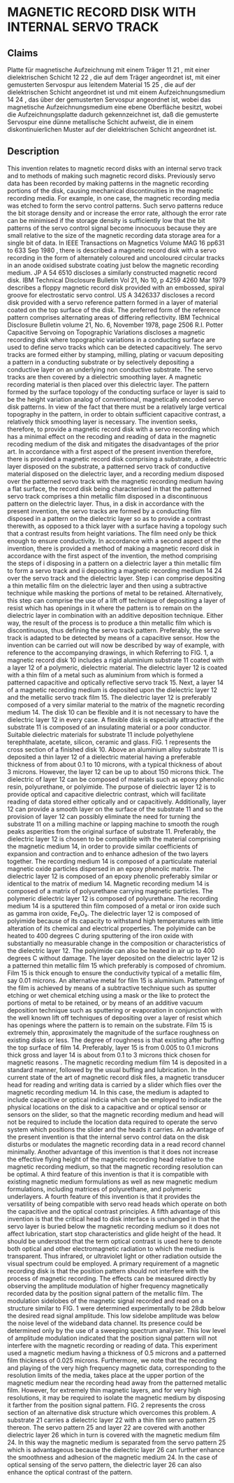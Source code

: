 # MAGNETIC RECORD DISK WITH INTERNAL SERVO TRACK

## Claims
Platte für magnetische Aufzeichnung mit einem Träger 11 21 , mit einer dielektrischen Schicht 12 22 , die auf dem Träger angeordnet ist, mit einer gemusterten Servospur aus leitendem Material 15 25 , die auf der dielektrischen Schicht angeordnet ist und mit einem Aufzeichnungsmedium 14 24 , das über der gemusterten Servospur angeordnet ist, wobei das magnetische Aufzeichnungsmedium eine ebene Oberfläche besitzt, wobei die Aufzeichnungsplatte dadurch gekennzeichnet ist, daß die gemusterte Servospur eine dünne metallische Schicht aufweist, die in einem diskontinuierlichen Muster auf der dielektrischen Schicht angeordnet ist.

## Description
This invention relates to magnetic record disks with an internal servo track and to methods of making such magnetic record disks. Previously servo data has been recorded by making patterns in the magnetic recording portions of the disk, causing mechanical discontinuities in the magnetic recording media. For example, in one case, the magnetic recording media was etched to form the servo control patterns. Such servo patterns reduce the bit storage density and or increase the error rate, although the error rate can be minimised if the storage density is sufficiently low that the bit patterns of the servo control signal become innocuous because they are small relative to the size of the magnetic recording data storage area for a single bit of data. In IEEE Transactions on Magnetics Volume MAG 16 pp631 to 633 Sep 1980 , there is described a magnetic record disk with a servo recording in the form of alternately coloured and uncoloured circular tracks in an anode oxidised substrate coating just below the magnetic recording medium. JP A 54 6510 discloses a similarly constructed magnetic record disk. IBM Technical Disclosure Bulletin Vol 21, No 10, p 4259 4260 Mar 1979 describes a floppy magnetic record disk provided with an embossed, spiral groove for electrostatic servo control. US A 3426337 discloses a record disk provided with a servo reference pattern formed in a layer of material coated on the top surface of the disk. The preferred form of the reference pattern comprises alternating areas of differing reflectivity. IBM Technical Disclosure Bulletin volume 21, No. 6, November 1978, page 2506 R.I. Potter Capacitive Servoing on Topographic Variations discloses a magnetic recording disk where topographic variations in a conducting surface are used to define servo tracks which can be detected capacitively. The servo tracks are formed either by stamping, milling, plating or vacuum depositing a pattern in a conducting substrate or by selectively depositing a conductive layer on an underlying non conductive substrate. The servo tracks are then covered by a dielectric smoothing layer. A magnetic recording material is then placed over this dielectric layer. The pattern formed by the surface topology of the conducting surface or layer is said to be the height variation analog of conventional, magnetically encoded servo disk patterns. In view of the fact that there must be a relatively large vertical topography in the pattern, in order to obtain sufficient capacitive contrast, a relatively thick smoothing layer is necessary. The invention seeks, therefore, to provide a magnetic record disk with a servo recording which has a minimal effect on the recoding and reading of data in the magnetic recoding medium of the disk and mitigates the disadvantages of the prior art. In accordance with a first aspect of the present invention therefore, there is provided a magnetic record disk comprising a substrate, a dielectric layer disposed on the substrate, a patterned servo track of conductive material disposed on the dielectric layer, and a recording medium disposed over the patterned servo track with the magnetic recording medium having a flat surface, the record disk being characterised in that the patterned servo track comprises a thin metallic film disposed in a discontinuous pattern on the dielectric layer. Thus, in a disk in accordance with the present invention, the servo tracks are formed by a conducting film disposed in a pattern on the dielectric layer so as to provide a contrast therewith, as opposed to a thick layer with a surface having a topology such that a contrast results from height variations. The film need only be thick enough to ensure conductivity. In accordance with a second aspect of the invention, there is provided a method of making a magnetic record disk in accordance with the first aspect of the invention, the method comprising the steps of i disposing in a pattern on a dielectric layer a thin metallic film to form a servo track and ii depositing a magnetic recording medium 14 24 over the servo track and the dielectric layer. Step i can comprise depositing a thin metallic film on the dielectric layer and then using a subtractive technique while masking the portions of metal to be retained. Alternatively, this step can comprise the use of a lift off technique of depositing a layer of resist which has openings in it where the pattern is to remain on the dielectric layer in combination with an additive deposition technique. Either way, the result of the process is to produce a thin metallic film which is discontinuous, thus defining the servo track pattern. Preferably, the servo track is adapted to be detected by means of a capacitive sensor. How the invention can be carried out will now be described by way of example, with reference to the accompanying drawings, in which Referring to FIG. 1, a magnetic record disk 10 includes a rigid aluminium substrate 11 coated with a layer 12 of a polymeric, dielectric material. The dielectric layer 12 is coated with a thin film of a metal such as aluminium from which is formed a patterned capacitive and optically reflective servo track 15. Next, a layer 14 of a magnetic recording medium is deposited upon the dielectric layer 12 and the metallic servo track film 15. The dielectric layer 12 is preferably composed of a very similar material to the matrix of the magnetic recording medium 14. The disk 10 can be flexible and it is not necessary to have the dielectric layer 12 in every case. A flexible disk is especially attractive if the substrate 11 is composed of an insulating material or a poor conductor. Suitable dielectric materials for substrate 11 include polyethylene terephthalate, acetate, silicon, ceramic and glass. FIG. 1 represents the cross section of a finished disk 10. Above an aluminium alloy substrate 11 is deposited a thin layer 12 of a dielectric material having a preferable thickness of from about 0.1 to 10 microns, with a typical thickness of about 3 microns. However, the layer 12 can be up to about 150 microns thick. The dielectric of layer 12 can be composed of materials such as epoxy phenolic resin, polyurethane, or polyimide. The purpose of dielectric layer 12 is to provide optical and capacitive dielectric contrast, which will facilitate reading of data stored either optically and or capacitively. Additionally, layer 12 can provide a smooth layer on the surface of the substrate 11 and so the provision of layer 12 can possibly eliminate the need for turning the substrate 11 on a milling machine or lapping machine to smooth the rough peaks asperities from the original surface of substrate 11. Preferably, the dielectric layer 12 is chosen to be compatible with the material comprising the magnetic medium 14, in order to provide similar coefficients of expansion and contraction and to enhance adhesion of the two layers together. The recording medium 14 is composed of a particulate material magnetic oxide particles dispersed in an epoxy phenolic matrix. The dielectric layer 12 is composed of an epoxy phenolic preferably similar or identical to the matrix of medium 14. Magnetic recording medium 14 is composed of a matrix of polyurethane carrying magnetic particles. The polymeric dielectric layer 12 is composed of polyurethane. The recording medium 14 is a sputtered thin film composed of a metal or iron oxide such as gamma iron oxide, Fe₂O₃. The dielectric layer 12 is composed of polyimide because of its capacity to withstand high temperatures with little alteration of its chemical and electrical properties. The polyimide can be heated to 400 degrees C during sputtering of the iron oxide with substantially no measurable change in the composition or characteristics of the dielectric layer 12. The polyimide can also be heated in air up to 400 degrees C without damage. The layer deposited on the dielectric layer 12 is a patterned thin metallic film 15 which preferably is composed of chromium. Film 15 is thick enough to ensure the conductivity typical of a metallic film, say 0.01 microns. An alternative metal for film 15 is aluminium. Patterning of the film is achieved by means of a subtractive technique such as sputter etching or wet chemical etching using a mask or the like to protect the portions of metal to be retained, or by means of an additive vacuum deposition technique such as sputtering or evaporation in conjunction with the well known lift off techniques of depositing over a layer of resist which has openings where the pattern is to remain on the substrate. Film 15 is extremely thin, approximately the magnitude of the surface roughness on existing disks or less. The degree of roughness is that existing after buffing the top surface of film 14. Preferably, layer 15 is from 0.005 to 0.1 microns thick gross and layer 14 is about from 0.1 to 3 microns thick chosen for magnetic reasons . The magnetic recording medium film 14 is deposited in a standard manner, followed by the usual buffing and lubrication. In the current state of the art of magnetic record disk files, a magnetic transducer head for reading and writing data is carried by a slider which flies over the magnetic recording medium 14. In this case, the medium is adapted to include capacitive or optical indicia which can be employed to indicate the physical locations on the disk to a capacitive and or optical sensor or sensors on the slider, so that the magnetic recording medium and head will not be required to include the location data required to operate the servo system which positions the slider and the heads it carries. An advantage of the present invention is that the internal servo control data on the disk disturbs or modulates the magnetic recording data in a read record channel minimally. Another advantage of this invention is that it does not increase the effective flying height of the magnetic recording head relative to the magnetic recording medium, so that the magnetic recording resolution can be optimal. A third feature of this invention is that it is compatible with existing magnetic medium formulations as well as new magnetic medium formulations, including matrices of polyurethane, and polymeric underlayers. A fourth feature of this invention is that it provides the versatility of being compatible with servo read heads which operate on both the capacitive and the optical contrast principles. A fifth advantage of this invention is that the critical head to disk interface is unchanged in that the servo layer is buried below the magnetic recording medium so it does not affect lubrication, start stop characteristics and glide height of the head. It should be understood that the term optical contrast is used here to denote both optical and other electromagnetic radiation to which the medium is transparent. Thus infrared, or ultraviolet light or other radiation outside the visual spectrum could be employed. A primary requirement of a magnetic recording disk is that the position pattern should not interfere with the process of magnetic recording. The effects can be measured directly by observing the amplitude modulation of higher frequency magnetically recorded data by the position signal pattern of the metallic film. The modulation sidelobes of the magnetic signal recorded and read on a structure similar to FIG. 1 were determined experimentally to be 28db below the desired read signal amplitude. This low sidelobe amplitude was below the noise level of the wideband data channel. Its presence could be determined only by the use of a sweeping spectrum analyser. This low level of amplitude modulation indicated that the position signal pattern will not interfere with the magnetic recording or reading of data. This experiment used a magnetic medium having a thickness of 0.5 microns and a patterned film thickness of 0.025 microns. Furthermore, we note that the recording and playing of the very high frequency magnetic data, corresponding to the resolution limits of the media, takes place at the upper portion of the magnetic medium near the recording head away from the patterned metallic film. However, for extremely thin magnetic layers, and for very high resolutions, it may be required to isolate the magnetic medium by disposing it farther from the position signal pattern. FIG. 2 represents the cross section of an alternative disk structure which overcomes this problem. A substrate 21 carries a dielectric layer 22 with a thin film servo pattern 25 thereon. The servo pattern 25 and layer 22 are covered with another dielectric layer 26 which in turn is covered with the magnetic medium film 24. In this way the magnetic medium is separated from the servo pattern 25 which is advantageous because the dielectric layer 26 can further enhance the smoothness and adhesion of the magnetic medium 24. In the case of optical sensing of the servo pattern, the dielectric layer 26 can also enhance the optical contrast of the pattern.